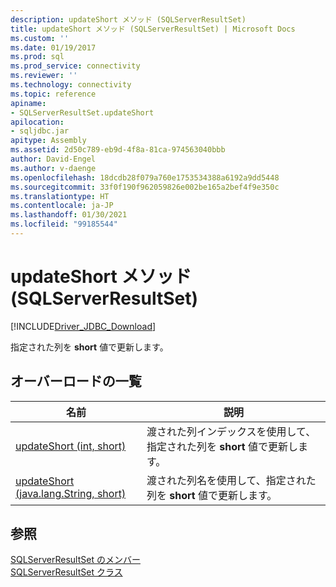 ```yaml
---
description: updateShort メソッド (SQLServerResultSet)
title: updateShort メソッド (SQLServerResultSet) | Microsoft Docs
ms.custom: ''
ms.date: 01/19/2017
ms.prod: sql
ms.prod_service: connectivity
ms.reviewer: ''
ms.technology: connectivity
ms.topic: reference
apiname:
- SQLServerResultSet.updateShort
apilocation:
- sqljdbc.jar
apitype: Assembly
ms.assetid: 2d50c789-eb9d-4f8a-81ca-974563040bbb
author: David-Engel
ms.author: v-daenge
ms.openlocfilehash: 18dcdb28f079a760e1753534388a6192a9dd5448
ms.sourcegitcommit: 33f0f190f962059826e002be165a2bef4f9e350c
ms.translationtype: HT
ms.contentlocale: ja-JP
ms.lasthandoff: 01/30/2021
ms.locfileid: "99185544"
---
```

# <a name="updateshort-method-sqlserverresultset"></a>updateShort メソッド (SQLServerResultSet)
[!INCLUDE[Driver_JDBC_Download](../../../includes/driver_jdbc_download.md)]

  指定された列を **short** 値で更新します。  
  
## <a name="overload-list"></a>オーバーロードの一覧  
  
|名前|説明|  
|----------|-----------------|  
|[updateShort (int, short)](../../../connect/jdbc/reference/updateshort-method-int-short.md)|渡された列インデックスを使用して、指定された列を **short** 値で更新します。|  
|[updateShort (java.lang.String, short)](../../../connect/jdbc/reference/updateshort-method-java-lang-string-short.md)|渡された列名を使用して、指定された列を **short** 値で更新します。|  
  
## <a name="see-also"></a>参照  
 [SQLServerResultSet のメンバー](../../../connect/jdbc/reference/sqlserverresultset-members.md)   
 [SQLServerResultSet クラス](../../../connect/jdbc/reference/sqlserverresultset-class.md)  
  
  
